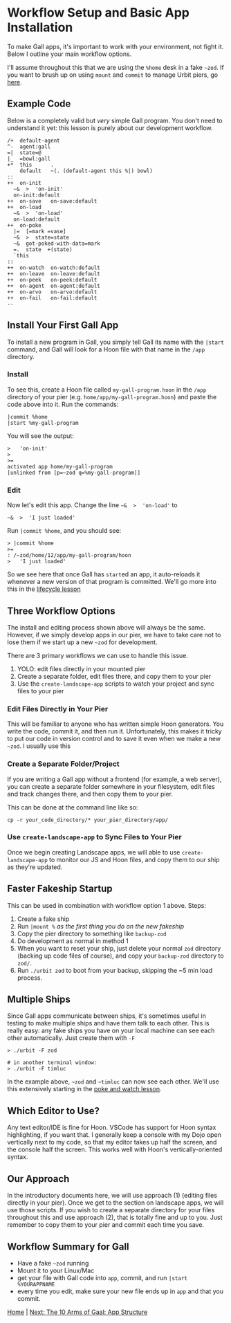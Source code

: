 # Workflow Setup and Basic App Installation
To make Gall apps, it's important to work with your environment, not fight it. Below I outline your main workflow options.

I'll assume throughout this that we are using the `%home` desk in a fake `~zod`. If you want to brush up on using `mount` and `commit` to manage Urbit piers, go [here](https://hooniversity.org/beginning-hoon-introduction-2/what-you-need-to-know-and-do-before-beginning/#).

## Example Code
Below is a completely valid but *very* simple Gall program. You don't need to understand it yet: this lesson is purely about our development workflow.
```
/+  default-agent
^-  agent:gall
=|  state=@
|_  =bowl:gall
+*  this      .
    default   ~(. (default-agent this %|) bowl)
::
++  on-init   
  ~&  >  'on-init'
  on-init:default
++  on-save   on-save:default
++  on-load   
  ~&  >  'on-load'
  on-load:default
++  on-poke
  |=  [=mark =vase]
  ~&  >  state=state
  ~&  got-poked-with-data=mark
  =.  state  +(state)
  `this
::
++  on-watch  on-watch:default
++  on-leave  on-leave:default
++  on-peek   on-peek:default
++  on-agent  on-agent:default
++  on-arvo   on-arvo:default
++  on-fail   on-fail:default
--
```

## Install Your First Gall App
To install a new program in Gall, you simply tell Gall its name with the `|start` command, and Gall will look for a Hoon file with that name in the `/app` directory. 

### Install
To see this, create a Hoon file called `my-gall-program.hoon` in the `/app` directory of your pier (e.g. `home/app/my-gall-program.hoon`) and paste the code above into it. Run the commands:
```
|commit %home
|start %my-gall-program
```
You will see the output:
```
>   'on-init'
> 
>=
activated app home/my-gall-program
[unlinked from [p=~zod q=%my-gall-program]]
```

### Edit
Now let's edit this app. Change the line `~&  >  'on-load'` to 
```
~&  >  'I just loaded'
```
Run `|commit %home`, and you should see:
```
> |commit %home
>=
: /~zod/home/12/app/my-gall-program/hoon
>   'I just loaded'
```

So we see here that once Gall has `start`ed an app, it auto-reloads it whenever a new version of that program is committed. We'll go more into this in the [lifecycle lesson](lifecycle.md)

## Three Workflow Options
The install and editing process shown above will always be the same. However, if we simply develop apps in our pier, we have to take care not to lose them if we start up a new `~zod` for development. 

There are 3 primary workflows we can use to handle this issue.

1. YOLO: edit files directly in your mounted pier
2. Create a separate folder, edit files there, and copy them to your pier
3. Use the `create-landscape-app` scripts to watch your project and sync files to your pier

### Edit Files Directly in Your Pier
This will be familiar to anyone who has written simple Hoon generators. You write the code, commit it, and then run it. Unfortunately, this makes it tricky to put our code in version control and to save it even when we make a new `~zod`. I usually use this 

### Create a Separate Folder/Project
If you are writing a Gall app without a frontend (for example, a web server), you can create a separate folder somewhere in your filesystem, edit files and track changes there, and then copy them to your pier.

This can be done at the command line like so:
```
cp -r your_code_directory/* your_pier_directory/app/
```

### Use `create-landscape-app` to Sync Files to Your Pier
Once we begin creating Landscape apps, we will able to use `create-landscape-app` to monitor our JS and Hoon files, and copy them to our ship as they're updated.

## Faster Fakeship Startup
This can be used in combination with workflow option 1 above. Steps:
1. Create a fake ship
2. Run `|mount %` *as the first thing you do on the new fakeship*
3. Copy the pier directory to something like `backup-zod`
4. Do development as normal in method 1
5. When you want to reset your ship, just delete your normal `zod` directory (backing up code files of course), and copy your `backup-zod` directory to `zod/`. 
6. Run `./urbit zod` to boot from your backup, skipping the ~5 min load process.

## Multiple Ships
Since Gall apps communicate between ships, it's sometimes useful in testing to make multiple ships and have them talk to each other. This is really easy: any fake ships you have on your local machine can see each other automatically. Just create them with `-F`
```
> ./urbit -F zod

# in another terminal window:
> ./urbit -F timluc
```
In the example above, `~zod` and `~timluc` can now see each other. We'll use this extensively starting in the [poke and watch lesson](poke.md).

## Which Editor to Use?
Any text editor/IDE is fine for Hoon. VSCode has support for Hoon syntax highlighting, if you want that. I generally keep a console with my Dojo open vertically next to my code, so that my editor takes up half the screen, and the console half the screen. This works well with Hoon's vertically-oriented syntax.

## Our Approach
In the introductory documents here, we will use approach (1) (editing files directly in your pier). Once we get to the section on landscape apps, we will use those scripts. If you wish to create a separate directory for your files throughout this and use approach (2), that is totally fine and up to you. Just remember to copy them to your pier and commit each time you save.

## Workflow Summary for Gall
* Have a fake `~zod` running
* Mount it to your Linux/Mac
* get your file with Gall code into `app`, commit, and run `|start %YOURAPPNAME`
* every time you edit, make sure your new file ends up in `app` and that you commit.

[Home](overview.md) | [Next: The 10 Arms of Gaal: App Structure](arms.md)

